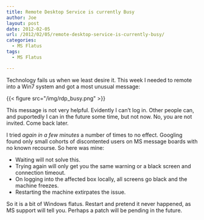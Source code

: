 ```yaml
---
title: Remote Desktop Service is currently Busy
author: Joe
layout: post
date: 2012-02-05
url: /2012/02/05/remote-desktop-service-is-currently-busy/
categories:
  - MS Flatus
tags:
  - MS Flatus

---
```

Technology fails us when we least desire it. This week I needed to remote into a Win7 system and got a most unusual message:

{{< figure src="/img/rdp_busy.png" >}}

This message is not very helpful. Evidently I can&#8217;t log in. Other people can, and puportedly I can in the future some time, but not now. No, you are not invited. Come back later.

I tried _again in a few minutes_ a number of times to no effect. Googling found only small cohorts of discontented users on MS message boards with no known recourse. So here was mine:

  * Waiting will not solve this.
  * Trying again will only get you the same warning or a black screen and connection timeout.
  * On logging into the affected box locally, all screens go black and the machine freezes.
  * Restarting the machine extirpates the issue.

So it is a bit of Windows flatus. Restart and pretend it never happened, as MS support will tell you. Perhaps a patch will be pending in the future.

&nbsp;